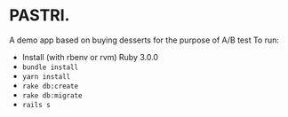 # PASTRI.

A demo app based on buying desserts for the purpose of A/B test
To run:

- Install (with rbenv or rvm) Ruby 3.0.0
- `bundle install`
- `yarn install`
- `rake db:create`
- `rake db:migrate`
- `rails s`
